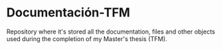 # Documentación-TFM
Repository where it's stored all the documentation, files and other objects used during the completion of my Master's thesis (TFM). 
